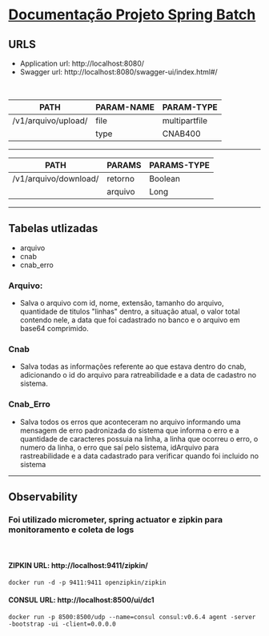 # <ins>Documentação Projeto Spring Batch<ins>

## URLS

- Application url: http://localhost:8080/
- Swagger url: http://localhost:8080/swagger-ui/index.html#/

<br/>

| PATH                | PARAM-NAME | PARAM-TYPE    |
|---------------------|------------|---------------|
| /v1/arquivo/upload/ | file       | multipartfile |
|                     | type       | CNAB400       |

<hr>

| PATH                  | PARAMS  | PARAMS-TYPE |
|-----------------------|---------|-------------|
| /v1/arquivo/download/ | retorno | Boolean     |
|                       | arquivo | Long        |

<hr>

## Tabelas utlizadas

- arquivo
- cnab
- cnab_erro

### Arquivo:

* Salva o arquivo com id, nome, extensão, tamanho do arquivo, quantidade de titulos "linhas" dentro, a situação atual, o
  valor total contendo nele, a data que foi cadastrado no banco e o arquivo em base64 comprimido.

### Cnab

* Salva todas as informações referente ao que estava dentro do cnab, adicionando o id do arquivo para ratreabilidade e a
  data de cadastro no sistema.

### Cnab_Erro

* Salva todos os erros que aconteceram no arquivo informando uma mensagem de erro padronizada do sistema que informa o
  erro e a quantidade de caracteres possuia na linha, a linha que ocorreu o erro, o numero da linha, o erro que saí pelo
  sistema, idArquivo para rastreabilidade e a data cadastrado para verificar quando foi incluido no sistema


<hr/>

## Observability
### Foi utilizado micrometer, spring actuator e zipkin para monitoramento e coleta de logs
<br>

#### ZIPKIN URL: http://localhost:9411/zipkin/
```docker
docker run -d -p 9411:9411 openzipkin/zipkin
```
#### CONSUL URL: http://localhost:8500/ui/dc1

```docker
docker run -p 8500:8500/udp --name=consul consul:v0.6.4 agent -server -bootstrap -ui -client=0.0.0.0
```

<br>
